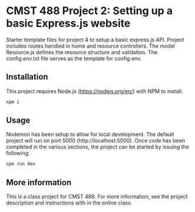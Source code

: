 # CMST 488 Project 2: Setting up a basic Express.js website

Starter template files for project 4 to setup a basic express.js API. Project includes routes handled in home and resource controllers. The model Resource.js defines the resource structure and validation. The config.env.txt file serves as the template for config.env.

## Installation

This project requires Node.js (https://nodejs.org/en/) with NPM to install.

```bash
npm i
```

## Usage

Nodemon has been setup to allow for local development. The default project will run on port 5000 (http://localhost:5000). Once code has been completed in the various sections, the project can be started by issuing the following:

```bash
npm run dev
```

## More information

This is a class project for CMST 488. For more information, see the project description and instructions with in the online class.
